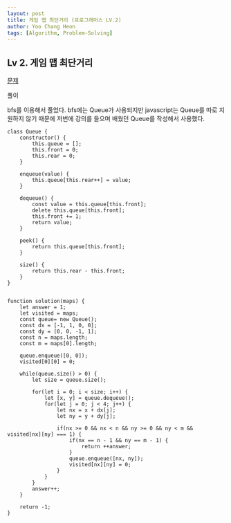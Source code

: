 ```yaml
---
layout: post
title: 게임 맵 최단거리 (프로그래머스 LV.2)
author: Yoo Chang Heon
tags: [Algorithm, Problem-Solving]
---
```


## Lv 2. 게임 맵 최단거리

[문제](https://programmers.co.kr/learn/courses/30/lessons/1844)

풀이

bfs를 이용해서 풀었다. bfs에는 Queue가 사용되지만 javascript는 Queue를 따로 지원하지 않기 때문에 저번에 강의를 들으며 배웠던 Queue를 작성해서 사용했다.

    class Queue {
        constructor() {
            this.queue = [];
            this.front = 0;
            this.rear = 0;
        }

        enqueue(value) {
            this.queue[this.rear++] = value;
        }

        dequeue() {
            const value = this.queue[this.front];
            delete this.queue[this.front];
            this.front += 1;
            return value;
        }

        peek() {
            return this.queue[this.front];
        }

        size() {
            return this.rear - this.front;
        }
    }


    function solution(maps) {
        let answer = 1;
        let visited = maps;
        const queue= new Queue();
        const dx = [-1, 1, 0, 0];
        const dy = [0, 0, -1, 1];
        const n = maps.length;
        const m = maps[0].length;

        queue.enqueue([0, 0]);
        visited[0][0] = 0;

        while(queue.size() > 0) {
            let size = queue.size();

            for(let i = 0; i < size; i++) {
                let [x, y] = queue.dequeue();
                for(let j = 0; j < 4; j++) {
                    let nx = x + dx[j];
                    let ny = y + dy[j];

                    if(nx >= 0 && nx < n && ny >= 0 && ny < m && visited[nx][ny] === 1) {
                        if(nx == n - 1 && ny == m - 1) {
                            return ++answer;
                        }
                        queue.enqueue([nx, ny]);
                        visited[nx][ny] = 0;
                    }
                }
            }
            answer++;
        }

        return -1;
    }
